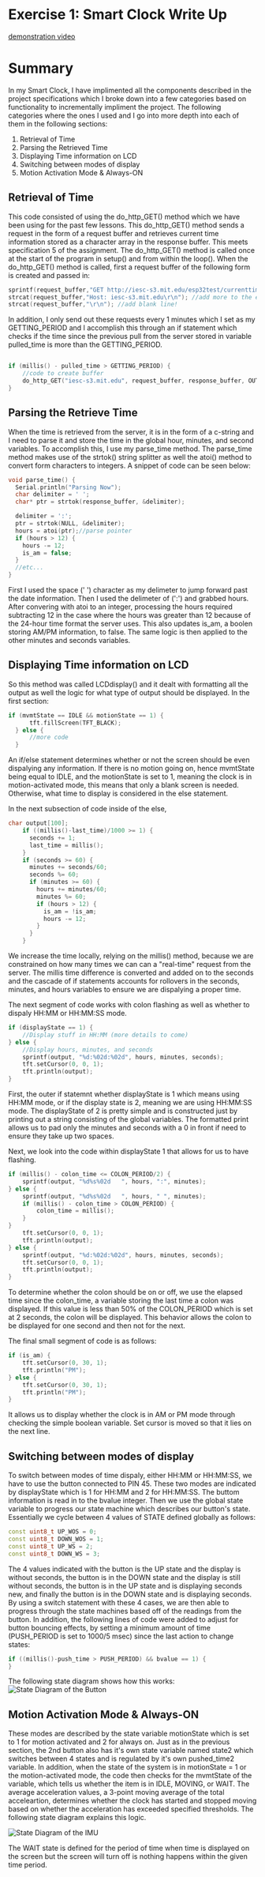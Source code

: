# Exercise 1: Smart Clock Write Up

[demonstration video](https://drive.google.com/file/d/1IHUcFbWmqL93KF1N1b3ebMKm4jEcyz6w/view?usp=sharing)

# Summary
In my Smart Clock, I have implimented all the components described in the project specifications which I broke down into a few categories based on functionality to incrementally impliment the project. The following categories where the ones I used and I go into more depth into each of them in the following sections:

1. Retrieval of Time
2. Parsing the Retrieved Time
3. Displaying Time information on LCD
4. Switching between modes of display
5. Motion Activation Mode & Always-ON

## Retrieval of Time 
This code consisted of using the do_http_GET() method which we have been using for the past few lessons. This do_http_GET() method sends a request in the form of a request buffer and retrieves current time information stored as a character array in the response buffer. This meets specification 5 of the assignment. The do_http_GET() method is called once at the start of the program in setup() and from within the loop(). When the do_http_GET() method is called, first a request buffer of the following form is created and passed in:

```cpp
sprintf(request_buffer,"GET http://iesc-s3.mit.edu/esp32test/currenttime HTTP/1.1\r\n");
strcat(request_buffer,"Host: iesc-s3.mit.edu\r\n"); //add more to the end
strcat(request_buffer,"\r\n"); //add blank line!
```

In addition, I only send out these requests every 1 minutes which I set as my GETTING_PERIOD and I accomplish this through an if statement which checks if the time since the previous pull from the server stored in variable pulled_time is more than the GETTING_PERIOD.

```cpp

if (millis() - pulled_time > GETTING_PERIOD) {
    //code to create buffer
    do_http_GET("iesc-s3.mit.edu", request_buffer, response_buffer, OUT_BUFFER_SIZE, RESPONSE_TIMEOUT, true);
}
```
## Parsing the Retrieve Time
When the time is retrieved from the server, it is in the form of a c-string and I need to parse it and store the time in the global hour, minutes, and second variables. To accomplish this, I use my parse_time method. The parse_time method makes use of the strtok() string splitter as well the atoi() method to convert form characters to integers. A snippet of code can be seen below:

```cpp
void parse_time() {
  Serial.println("Parsing Now");
  char delimiter = ' ';
  char* ptr = strtok(response_buffer, &delimiter);

  delimiter = ':';
  ptr = strtok(NULL, &delimiter);
  hours = atoi(ptr);//parse pointer
  if (hours > 12) {
    hours -= 12;
    is_am = false;
  }
  //etc...
}
```
First I used the space (' ') character as my delimeter to jump forward past the date information. Then I used the delimeter of (':') and grabbed hours. After convering with atoi to an integer, processing the hours required subtracting 12 in the case where the hours was greater than 12 because of the 24-hour time format the server uses. This also updates is_am, a boolen storing AM/PM information, to false. The same logic is then applied to the other minutes and seconds variables.

## Displaying Time information on LCD
So this method was called LCDdisplay() and it dealt with formatting all the output as well the logic for what type of output should be displayed. In the first section: 

```cpp
if (mvmtState == IDLE && motionState == 1) {
      tft.fillScreen(TFT_BLACK);
  } else {
      //more code
  }
```
An if/else statement determines whether or not the screen should be even dispalying any information. If there is no motion going on, hence mvmtState being equal to IDLE, and the motionState is set to 1, meaning the clock is in motion-activated mode, this means that only a blank screen is needed. Otherwise, what time to display is considered in the else statement.

In the next subsection of code inside of the else, 

```cpp
char output[100];
    if ((millis()-last_time)/1000 >= 1) {
      seconds += 1;
      last_time = millis();
    }
    if (seconds >= 60) {
      minutes += seconds/60;
      seconds %= 60;
      if (minutes >= 60) {
        hours += minutes/60;
        minutes %= 60;
        if (hours > 12) {
          is_am = !is_am;
          hours -= 12;
        }
      }    
    }
```
We increase the time locally, relying on the millis() method, because we are constrained on how many times we can can a "real-time" request from the server. The millis time difference is converted and added on to the seconds and the cascade of if statements accounts for rollovers in the seconds, minutes, and hours variables to ensure we are dispalying a proper time.

The next segment of code works with colon flashing as well as whether to dispaly HH:MM or HH:MM:SS mode. 

```cpp
if (displayState == 1) {
    //Display stuff in HH:MM (more details to come)
} else {
    //Display hours, minutes, and seconds
    sprintf(output, "%d:%02d:%02d", hours, minutes, seconds); 
    tft.setCursor(0, 0, 1);
    tft.println(output);
}
```
First, the outer if statemnt whether displayState is 1 which means using HH:MM mode, or if the display state is 2, meaning we are using HH:MM:SS mode. The displayState of 2 is pretty simple and is constructed just by printing out a string consisting of the global variables. The formatted print allows us to pad only the minutes and seconds with a 0 in front if need to ensure they take up two spaces.

Next, we look into the code within displayState 1 that allows for us to have flashing.
```cpp
if (millis() - colon_time <= COLON_PERIOD/2) {
    sprintf(output, "%d%s%02d   ", hours, ":", minutes); 
} else {
    sprintf(output, "%d%s%02d   ", hours, " ", minutes);
    if (millis() - colon_time > COLON_PERIOD) {
        colon_time = millis();
    }
}
    tft.setCursor(0, 0, 1);
    tft.println(output);
} else {
    sprintf(output, "%d:%02d:%02d", hours, minutes, seconds); 
    tft.setCursor(0, 0, 1);
    tft.println(output);
}
```
To determine whether the colon should be on or off, we use the elapsed time since the colon_time, a variable storing the last time a colon was displayed. If this value is less than 50% of the COLON_PERIOD which is set at 2 seconds, the colon will be displayed. This behavior allows the colon to be displayed for one second and then not for the next.

The final small segment of code is as follows:
```cpp
if (is_am) {
    tft.setCursor(0, 30, 1);
    tft.println("PM");
} else {
    tft.setCursor(0, 30, 1);
    tft.println("PM");
}
```
It allows us to display whether the clock is in AM or PM mode through checking the simple boolean variable. Set cursor is moved so that it lies on the next line.

## Switching between modes of display
To switch between modes of time dispaly, either HH:MM or HH:MM:SS, we have to use the button connected to PIN 45. These two modes are indicated by displayState which is 1 for HH:MM and 2 for HH:MM:SS. The buttom information is read in to the bvalue integer. Then we use the global state variable to progress our state machine which describes our button's state. Essentially we cycle between 4 values of STATE defined globally as follows:

```cpp
const uint8_t UP_WOS = 0; 
const uint8_t DOWN_WOS = 1; 
const uint8_t UP_WS = 2; 
const uint8_t DOWN_WS = 3;
```

The 4 values indicated with the button is the UP state and the display is without seconds, the button is in the DOWN state and the display is still without seconds, the button is in the UP state and is displaying seconds new, and finally the button is in the DOWN state and is displaying seconds. By using a switch statement with these 4 cases, we are then able to progress through the state machines based off of the readings from the button. In addition, the following lines of code were added to adjust for button bouncing effects, by setting a minimum amount of time (PUSH_PERIOD is set to 1000/5 msec) since the last action to change states:

```cpp
if ((millis()-push_time > PUSH_PERIOD) && bvalue == 1) {
}
```

The following state diagram shows how this works:
![State Diagram of the Button](./writeup_resources/ButtonStateDiagram.png)

## Motion Activation Mode & Always-ON
These modes are described by the state variable motionState which is set to 1 for motion activated and 2 for always on. Just as in the previous section, the 2nd button also has it's own state variable named state2 which switches between 4 states and is regulated by it's own pushed_time2 variable. In addition, when the state of the system is in motionState = 1 or the motion-activated mode, the code then checks for the mvmtState of the variable, which tells us whether the item is in IDLE, MOVING, or WAIT. The average acceleration values, a 3-point moving average of the total acceleartion, determines whether the clock has started and stopped moving based on whether the acceleration has exceeded specified thresholds. The following state diagram explains this logic. 

![State Diagram of the IMU](./writeup_resources/IMUStateDiagram.png)

The WAIT state is defined for the period of time when time is displayed on the screen but the screen will turn off is nothing happens within the given time period. 


